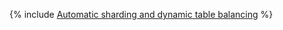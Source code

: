 {% include [Automatic sharding and dynamic table balancing](../../_includes/user-guide/dynamic-tables/tablet-balancing.md) %}
